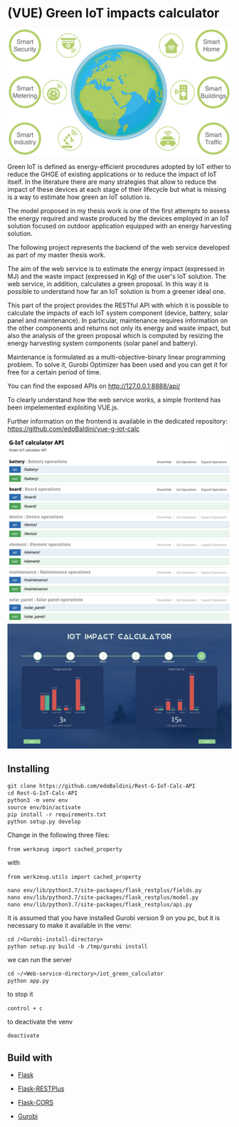 # (VUE) Green IoT impacts calculator

 <img src="/readme-images/IotLandscape.png" alt="BootstrapVue"/>

Green IoT is defined as energy-efficient procedures adopted by IoT either to reduce the GHGE of existing applications or to reduce the impact of IoT itself. In the literature there are many strategies that allow to reduce the impact of these devices at each stage of their lifecycle but what is missing is a way to estimate how green an IoT solution is.

The model proposed in my thesis work is one of the first attempts to assess the energy required and waste produced by the devices employed in an IoT solution focused on outdoor application equipped with an energy harvesting solution.

The following project represents the backend of the web service developed as part of my master thesis work.

The aim of the web service is to estimate the energy impact (expressed in MJ) and the waste impact (expressed in Kg) of the user's IoT solution. The web service, in addition, calculates a green proposal. In this way it is possible to understand how far an IoT solution is from a greener ideal one.

This part of the project provides the RESTful API with which it is possible to calculate the impacts of each IoT system component (device, battery, solar panel and maintenance). In particular, maintenance requires information on the other components and returns not only its energy and waste impact, but also the analysis of the green proposal which is computed by resizing the energy harvesting system components (solar panel and battery). 

Maintenance is formulated as a multi-objective-binary linear programming problem. To solve it, Gurobi Optimizer has been used and you can get it for free for a certain period of time.

You can find the exposed APIs on http://127.0.0.1:8888/api/

To clearly understand how the web service works, a simple frontend has been impelemented exploiting VUE.js.

Further information on the frontend is available in the dedicated repository: https://github.com/edoBaldini/vue-g-iot-calc

![](/readme-images/api.png)
![](/readme-images/chart.png)

## Installing	

```
git clone https://github.com/edoBaldini/Rest-G-IoT-Calc-API
cd Rest-G-IoT-Calc-API
python3 -m venv env
source env/bin/activate
pip install -r requirements.txt
python setup.py develop
```

Change in the following three files:

```from werkzeug import cached_property```

 with

 ```from werkzeug.utils import cached_property```

```
nano env/lib/python3.7/site-packages/flask_restplus/fields.py
nano env/lib/python3.7/site-packages/flask_restplus/model.py
nano env/lib/python3.7/site-packages/flask_restplus/api.py
```

It is assumed that you have installed Gurobi version 9 on you pc, but it is necessary to make it available in the venv:

```
cd /<Gurobi-install-directory>
python setup.py build -b /tmp/gurobi install
```

we can run the server

```
cd ~/<Web-service-directory>/iot_green_calculator
python app.py
```

to stop it

```control + c ```

to deactivate the venv

``` 
deactivate
```



## Build with

- [Flask](https://flask.palletsprojects.com/en/1.1.x/)

- <a href="https://flask-restplus.readthedocs.io/en/stable//">Flask-RESTPlus</a>

- <a href="https://flask-cors.readthedocs.io/en/latest/api.html">Flask-CORS</a>

- <a href="https://www.gurobi.com/documentation/9.0/quickstart_mac/py_python_interface.html">Gurobi</a>

  
